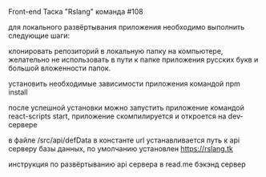 Front-end Таска "Rslang" команда #108

для локального развёртывания приложения необходимо выполнить следующие шаги:

клонировать репозиторий в локальную папку на компьютере, желательно не использовать в пути к папке приложения русских букв и большой вложенности папок.

установить необходимые зависимости приложения командой npm install

после успешной установки можно запустить приложение командой react-scripts start, приложение скомпилируется и откроется на dev-сервере

в файле /src/api/defData в константе url устанавливается путь к api серверу базы данных, по умолчанию установлен https://rslang.tk

инструкция по развёртыванию api сервера в read.me бэкэнд сервер
